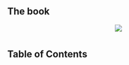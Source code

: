 

## The book

<p align="center">
  <img src="https://i.gr-assets.com/images/S/compressed.photo.goodreads.com/books/1387665759l/1041695.jpg" />
</p>


#
## Table of Contents
